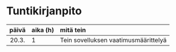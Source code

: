 # Tuntikirjanpito

| päivä | aika (h) | mitä tein  |
| :----:|:-----| :-----|
| 20.3. | 1    | Tein sovelluksen vaatimusmäärittelyä |
